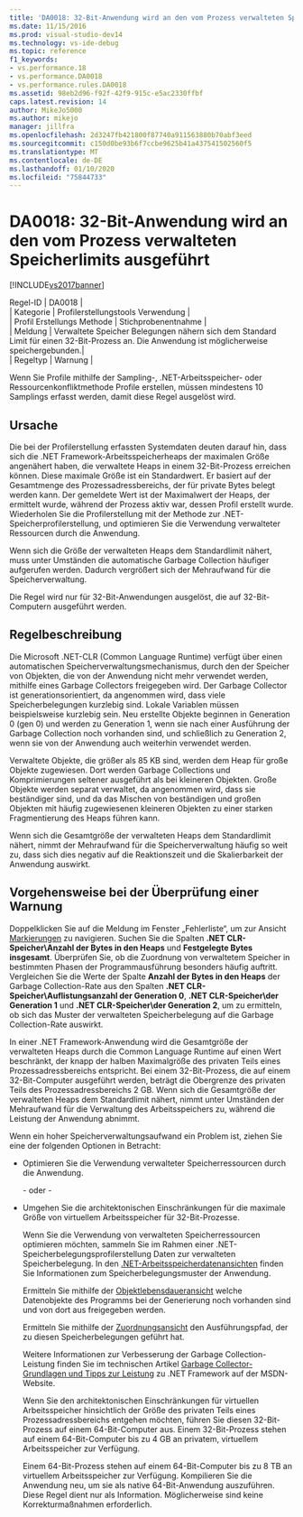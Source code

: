 ```yaml
---
title: 'DA0018: 32-Bit-Anwendung wird an den vom Prozess verwalteten Speicherlimits ausgeführt | Microsoft-Dokumentation'
ms.date: 11/15/2016
ms.prod: visual-studio-dev14
ms.technology: vs-ide-debug
ms.topic: reference
f1_keywords:
- vs.performance.18
- vs.performance.DA0018
- vs.performance.rules.DA0018
ms.assetid: 98eb2d96-f92f-42f9-915c-e5ac2330ffbf
caps.latest.revision: 14
author: MikeJo5000
ms.author: mikejo
manager: jillfra
ms.openlocfilehash: 2d3247fb421800f87740a911563880b70abf3eed
ms.sourcegitcommit: c150d0be93b6f7ccbe9625b41a437541502560f5
ms.translationtype: MT
ms.contentlocale: de-DE
ms.lasthandoff: 01/10/2020
ms.locfileid: "75844733"
---
```

# <a name="da0018-32-bit-application-running-at-process-managed-memory-limits"></a>DA0018: 32-Bit-Anwendung wird an den vom Prozess verwalteten Speicherlimits ausgeführt
[!INCLUDE[vs2017banner](../includes/vs2017banner.md)]

Regel-ID | DA0018 |  
| Kategorie | Profilerstellungstools Verwendung |  
| Profil Erstellungs Methode | Stichprobenentnahme |  
| Meldung | Verwaltete Speicher Belegungen nähern sich dem Standard Limit für einen 32-Bit-Prozess an. Die Anwendung ist möglicherweise speichergebunden.|  
| Regeltyp | Warnung |  
  
 Wenn Sie Profile mithilfe der Sampling-, .NET-Arbeitsspeicher- oder Ressourcenkonfliktmethode Profile erstellen, müssen mindestens 10 Samplings erfasst werden, damit diese Regel ausgelöst wird.  
  
## <a name="cause"></a>Ursache  
 Die bei der Profilerstellung erfassten Systemdaten deuten darauf hin, dass sich die .NET Framework-Arbeitsspeicherheaps der maximalen Größe angenähert haben, die verwaltete Heaps in einem 32-Bit-Prozess erreichen können. Diese maximale Größe ist ein Standardwert. Er basiert auf der Gesamtmenge des Prozessadressbereichs, der für private Bytes belegt werden kann. Der gemeldete Wert ist der Maximalwert der Heaps, der ermittelt wurde, während der Prozess aktiv war, dessen Profil erstellt wurde. Wiederholen Sie die Profilerstellung mit der Methode zur .NET-Speicherprofilerstellung, und optimieren Sie die Verwendung verwalteter Ressourcen durch die Anwendung.  
  
 Wenn sich die Größe der verwalteten Heaps dem Standardlimit nähert, muss unter Umständen die automatische Garbage Collection häufiger aufgerufen werden. Dadurch vergrößert sich der Mehraufwand für die Speicherverwaltung.  
  
 Die Regel wird nur für 32-Bit-Anwendungen ausgelöst, die auf 32-Bit-Computern ausgeführt werden.  
  
## <a name="rule-description"></a>Regelbeschreibung  
 Die Microsoft .NET-CLR (Common Language Runtime) verfügt über einen automatischen Speicherverwaltungsmechanismus, durch den der Speicher von Objekten, die von der Anwendung nicht mehr verwendet werden, mithilfe eines Garbage Collectors freigegeben wird. Der Garbage Collector ist generationsorientiert, da angenommen wird, dass viele Speicherbelegungen kurzlebig sind. Lokale Variablen müssen beispielsweise kurzlebig sein. Neu erstellte Objekte beginnen in Generation 0 (gen 0) und werden zu Generation 1, wenn sie nach einer Ausführung der Garbage Collection noch vorhanden sind, und schließlich zu Generation 2, wenn sie von der Anwendung auch weiterhin verwendet werden.  
  
 Verwaltete Objekte, die größer als 85 KB sind, werden dem Heap für große Objekte zugewiesen. Dort werden Garbage Collections und Komprimierungen seltener ausgeführt als bei kleineren Objekten. Große Objekte werden separat verwaltet, da angenommen wird, dass sie beständiger sind, und da das Mischen von beständigen und großen Objekten mit häufig zugewiesenen kleineren Objekten zu einer starken Fragmentierung des Heaps führen kann.  
  
 Wenn sich die Gesamtgröße der verwalteten Heaps dem Standardlimit nähert, nimmt der Mehraufwand für die Speicherverwaltung häufig so weit zu, dass sich dies negativ auf die Reaktionszeit und die Skalierbarkeit der Anwendung auswirkt.  
  
## <a name="how-to-investigate-a-warning"></a>Vorgehensweise bei der Überprüfung einer Warnung  
 Doppelklicken Sie auf die Meldung im Fenster „Fehlerliste“, um zur Ansicht [Markierungen](../profiling/marks-view.md) zu navigieren. Suchen Sie die Spalten **.NET CLR-Speicher\\Anzahl der Bytes in den Heaps** und **Festgelegte Bytes insgesamt**. Überprüfen Sie, ob die Zuordnung von verwaltetem Speicher in bestimmten Phasen der Programmausführung besonders häufig auftritt. Vergleichen Sie die Werte der Spalte **Anzahl der Bytes in den Heaps**  der Garbage Collection-Rate aus den Spalten **.NET CLR-Speicher\\Auflistungsanzahl der Generation 0**, **.NET CLR-Speicher\\der Generation 1** und **.NET CLR-Speicher\\der Generation 2**, um zu ermitteln, ob sich das Muster der verwalteten Speicherbelegung auf die Garbage Collection-Rate auswirkt.  
  
 In einer .NET Framework-Anwendung wird die Gesamtgröße der verwalteten Heaps durch die Common Language Runtime auf einen Wert beschränkt, der knapp der halben Maximalgröße des privaten Teils eines Prozessadressbereichs entspricht. Bei einem 32-Bit-Prozess, die auf einem 32-Bit-Computer ausgeführt werden, beträgt die Obergrenze des privaten Teils des Prozessadressbereichs 2 GB. Wenn sich die Gesamtgröße der verwalteten Heaps dem Standardlimit nähert, nimmt unter Umständen der Mehraufwand für die Verwaltung des Arbeitsspeichers zu, während die Leistung der Anwendung abnimmt.  
  
 Wenn ein hoher Speicherverwaltungsaufwand ein Problem ist, ziehen Sie eine der folgenden Optionen in Betracht:  
  
- Optimieren Sie die Verwendung verwalteter Speicherressourcen durch die Anwendung.  
  
   \- oder -  
  
- Umgehen Sie die architektonischen Einschränkungen für die maximale Größe von virtuellem Arbeitsspeicher für 32-Bit-Prozesse.  
  
  Wenn Sie die Verwendung von verwalteten Speicherressourcen optimieren möchten, sammeln Sie im Rahmen einer .NET-Speicherbelegungsprofilerstellung Daten zur verwalteten Speicherbelegung. In den [.NET-Arbeitsspeicherdatenansichten](../profiling/dotnet-memory-data-views.md) finden Sie Informationen zum Speicherbelegungsmuster der Anwendung.  
  
  Ermitteln Sie mithilfe der [Objektlebensdaueransicht](../profiling/object-lifetime-view.md) welche Datenobjekte des Programms bei der Generierung noch vorhanden sind und von dort aus freigegeben werden.  
  
  Ermitteln Sie mithilfe der [Zuordnungsansicht](../profiling/dotnet-memory-allocations-view.md) den Ausführungspfad, der zu diesen Speicherbelegungen geführt hat.  
  
  Weitere Informationen zur Verbesserung der Garbage Collection-Leistung finden Sie im technischen Artikel [Garbage Collector-Grundlagen und Tipps zur Leistung](https://msdn.microsoft.com/library/ms973837.aspx) zu .NET Framework auf der MSDN-Website.  
  
  Wenn Sie den architektonischen Einschränkungen für virtuellen Arbeitsspeicher hinsichtlich der Größe des privaten Teils eines Prozessadressbereichs entgehen möchten, führen Sie diesen 32-Bit-Prozess auf einem 64-Bit-Computer aus.  Einem 32-Bit-Prozess stehen auf einem 64-Bit-Computer bis zu 4 GB an privatem, virtuellem Arbeitsspeicher zur Verfügung.  
  
  Einem 64-Bit-Prozess stehen auf einem 64-Bit-Computer bis zu 8 TB an virtuellem Arbeitsspeicher zur Verfügung. Kompilieren Sie die Anwendung neu, um sie als native 64-Bit-Anwendung auszuführen. Diese Regel dient nur als Information. Möglicherweise sind keine Korrekturmaßnahmen erforderlich.
